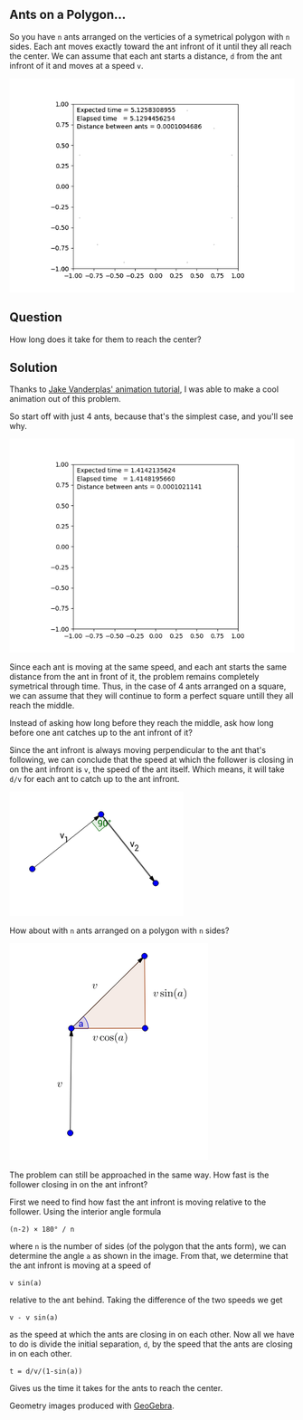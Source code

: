 Ants on a Polygon...
----
So you have `n` ants arranged on the verticies of a symetrical polygon with `n` sides. Each ant moves exactly toward the ant infront of it until they all reach the center. We can assume that each ant starts a distance, `d` from the ant infront of it and moves at a speed `v`.

![ants on a polygon](/imgs/ants16.gif?raw=true)

Question
----
How long does it take for them to reach the center?

Solution
----
Thanks to [Jake Vanderplas' animation tutorial](https://jakevdp.github.io/blog/2012/08/18/matplotlib-animation-tutorial/), I was able to make a cool animation out of this problem.

So start off with just 4 ants, because that's the simplest case, and you'll see why.

![ants on a polygon](/imgs/ants4.gif?raw=true)

Since each ant is moving at the same speed, and each ant starts the same distance from the ant in front of it, the problem remains completely symetrical through time. Thus, in the case of 4 ants arranged on a square, we can assume that they will continue to form a perfect square untill they all reach the middle.

Instead of asking how long before they reach the middle, ask how long before one ant catches up to the ant infront of it? 

Since the ant infront is always moving perpendicular to the ant that's following, we can conclude that the speed at which the follower is closing in on the ant infront is `v`, the speed of the ant itself. Which means, it will take `d/v` for each ant to catch up to the ant infront.

![just a few ants arranged on a square](/imgs/square.png?raw=true)

How about with `n` ants arranged on a polygon with `n` sides?

![general case](/imgs/general.png?raw=true)

The problem can still be approached in the same way. How fast is the follower closing in on the ant infront?

First we need to find how fast the ant infront is moving relative to the follower. Using the interior angle formula 

    (n-2) × 180° / n
    
where `n` is the number of sides (of the polygon that the ants form), we can determine the angle `a` as shown in the image. From that, we determine that the ant infront is moving at a speed of 

    v sin(a)

relative to the ant behind. Taking the difference of the two speeds we get

    v - v sin(a)
    
as the speed at which the ants are closing in on each other. Now all we have to do is divide the initial separation, `d`, by the speed that the ants are closing in on each other.

    t = d/v/(1-sin(a))

Gives us the time it takes for the ants to reach the center.


Geometry images produced with [GeoGebra](https://www.math10.com/en/geometry/geogebra/geogebra.html).
